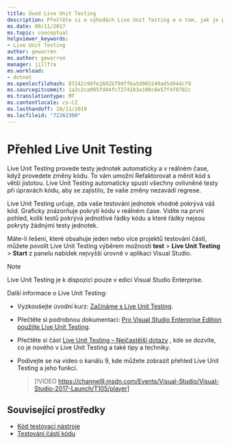 ```yaml
---
title: Úvod Live Unit Testing
description: Přečtěte si o výhodách Live Unit Testing a o tom, jak je používat při testování jednotek v projektech.
ms.date: 09/11/2017
ms.topic: conceptual
helpviewer_keywords:
- Live Unit Testing
author: gewarren
ms.author: gewarren
manager: jillfra
ms.workload:
- dotnet
ms.openlocfilehash: 87242c99fe2692b799ff6a5d965249ad5d944cf9
ms.sourcegitcommit: 1a3c2ca995fd44fc72741b3a100c6e57f4f8702c
ms.translationtype: MT
ms.contentlocale: cs-CZ
ms.lasthandoff: 10/11/2019
ms.locfileid: "72262300"
---
```

# <a name="live-unit-testing-overview"></a>Přehled Live Unit Testing

Live Unit Testing provede testy jednotek automaticky a v reálném čase, když provedete změny kódu. To vám umožní Refaktorovat a měnit kód s větší jistotou. Live Unit Testing automaticky spustí všechny ovlivněné testy při úpravách kódu, aby se zajistilo, že vaše změny nezavádí regrese.

Live Unit Testing určuje, zda vaše testování jednotek vhodně pokrývá váš kód. Graficky znázorňuje pokrytí kódu v reálném čase. Vidíte na první pohled, kolik testů pokrývá jednotlivé řádky kódu a které řádky nejsou pokryty žádnými testy jednotek.

Máte-li řešení, které obsahuje jeden nebo více projektů testování částí, můžete povolit Live Unit Testing výběrem možnosti **test** > **Live Unit Testing** > **Start** z panelu nabídek nejvyšší úrovně v aplikaci Visual Studio.

> [!NOTE]
> Live Unit Testing je k dispozici pouze v edici Visual Studio Enterprise.

Další informace o Live Unit Testing:

- Vyzkoušejte úvodní kurz: [Začínáme s Live Unit Testing](live-unit-testing-start.md).

- Přečtěte si podrobnou dokumentaci: [Pro Visual Studio Enterprise Edition použijte Live Unit Testing](live-unit-testing.md).

- Přečtěte si část [Live Unit Testing – Nejčastější dotazy](live-unit-testing-faq.md) , kde se dozvíte, co je nového v Live Unit Testing a také tipy a techniky.

- Podívejte se na video o kanálu 9, kde můžete zobrazit přehled Live Unit Testing a jeho funkcí.</p>

   > [!VIDEO https://channel9.msdn.com/Events/Visual-Studio/Visual-Studio-2017-Launch/T105/player]

## <a name="related-resources"></a>Související prostředky

- [Kód testovací nástroje](https://visualstudio.microsoft.com/vs/testing-tools/)
- [Testování částí kódu](unit-test-your-code.md)
